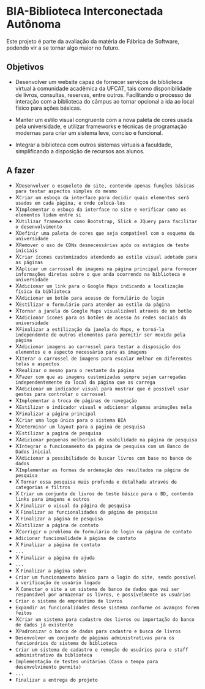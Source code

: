 # BIA-Biblioteca Interconectada Autônoma

Este projeto é parte da avaliação da matéria de Fábrica de Software, podendo vir a se tornar algo maior no futuro.

## Objetivos

* Desenvolver um website capaz de fornecer serviços de biblioteca virtual à comunidade acadêmica da UFCAT, tais como disponibilidade de livros, consultas, reservas, entre outros. Facilitando o processo de interação com a biblioteca do câmpus ao tornar opcional a ida ao local físico para ações básicas.

* Manter um estilo visual congruente com a nova paleta de cores usada pela universidade, e utilizar frameworks e técnicas de programação modernas para criar um sistema leve, conciso e funcional.

* Integrar a biblioteca com outros sistemas virtuais a faculdade, simplificando a disposição de recursos aos alunos.

## A fazer

* X`Desenvolver o esqueleto do site, contendo apenas funções básicas para testar aspectos simples do mesmo` 
* X`Criar um esboço da interface para decidir quais elementos será usados em cada página, e onde colocá-los` 
* X`Implementar o esboço da interface no site e verificar como os elementos lidam entre si` 
* X`Utilizar frameworks como Bootstrap, Slick e JQuery para facilitar o desenvolvimento` 
* X`Definir uma paleta de cores que seja compatível com o esquema da universidade` 
* X`Remover o uso de CDNs desnecessárias após os estágios de teste iniciais` 
* X`Criar ícones customizados atendendo ao estilo visual adotado para as páginas` 
* X`Aplicar um carrossel de imagens na página principal para fornecer informações diretas sobre o que anda ocorrendo na biblioteca e universidade`
* X`Adicionar um link para o Google Maps indicando a localização física da biblioteca`
* X`Adicionar um botão para acesso do formulário de login`
* X`Estilizar o formulário para atender ao estilo da página`
* X`Tornar a janela do Google Maps visualizável através de um botão`
* X`Adicionar ícones para os botões de acesso às redes sociais da universidade`
* X`Finalizar a estilização da janela do Maps, e torná-la independente de outros elementos para permitir ser movida pela página`
* X`Adicionar imagens ao carrossel para testar a disposição dos elementos e o aspecto necessário para as imagens`
* X`Iterar o carrossel de imagens para escalar melhor em diferentes telas e aspectos`
* X`Realizar o mesmo para o restante da página`
* X`Fazer com que as imagens customizadas sempre sejam carregadas independentemente do local da página que as carrega`
* X`Adicionar um indicador visual para mostrar que é possível usar gestos para controlar o carrossel`
* X`Implementar a troca de páginas de navegação`
* X`Estilizar o indicador visual e adicionar algumas animações nela`
* X`Finalizar a página principal`
* X`Criar uma logo única para o sistema BIA`
* X`Determinar um layout para a pagina de pesquisa`
* X`Estilizar a pagina de pesquisa`
* X`Adicionar pequenas melhorias de usabilidade na página de pesquisa`
* X`Integrar o funcionamento da página de pesquisa com um Banco de Dados inicial`
* X`Adicionar a possibilidade de buscar livros com base no banco de dados`
* X`Implementar as formas de ordenação dos resultados na página de pesquisa`
* X `Tornar essa pesquisa mais profunda e detalhada através de categorias e filtros`
* X `Criar um conjunto de livros de teste básico para o BD, contendo links para imagens e outros`
* X `Finalizar o visual da página de pesquisa`
* X `Finalizar as funcionalidades da página de pesquisa`
* X `Finalizar a página de pesquisa`
* X`Estilizar a página de contato`
* X`Corrigir o problema do formulário de login na página de contato`
* `Adicionar funcionalidade à página de contato`
* X `Finalizar a página de contato`
* `...`
* X `Finalizar a página de ajuda`
* `...`
* X `Finalizar a página sobre`
* `Criar um funcionamento básico para o login do site, sendo possível a verificação de usuário logado`
* X `Conectar o site a um sistema de banco de dados que vai ser responsável por armazenar os livros, e possívelmente os usuários`
* `Criar o sistema de empréstimo de livros`
* `Expandir as funcionalidades desse sistema conforme os avanços forem feitos`
* X`Criar um sistema para cadastro dos livros ou importação do banco de dados já existente`
* X`Padronizar o banco de dados para cadastro e busca de livros`
* `Desenvolver um conjunto de páginas administrativas para os funcionários do sistema de biblioteca`
* `Criar um sistema de cadastro e remoção de usuários para o staff administrativo da biblioteca`
* `Implementação de testes unitários (Caso o tempo para desenvolvimento permita)`
* `...`
* `Finalizar a entrega do projeto`
